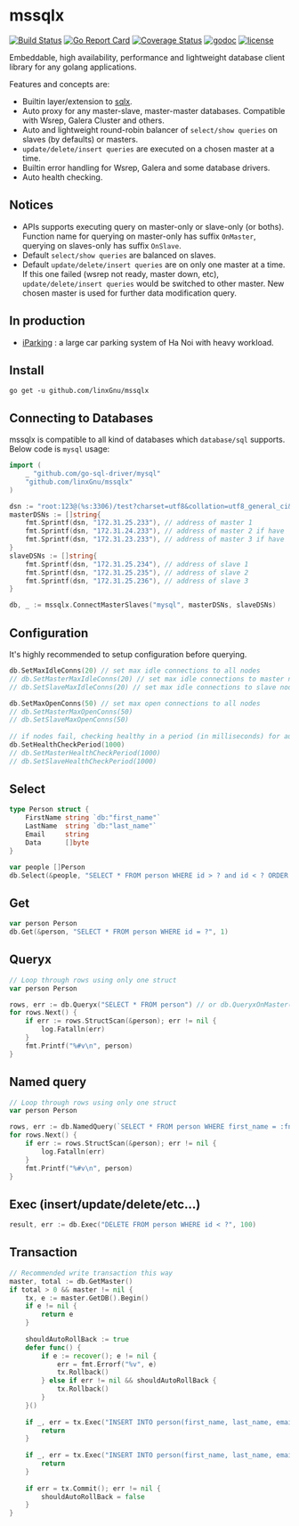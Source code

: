 # mssqlx

[![Build Status](https://travis-ci.org/linxGnu/mssqlx.svg?branch=master)](https://travis-ci.org/linxGnu/mssqlx)
[![Go Report Card](https://goreportcard.com/badge/github.com/linxGnu/mssqlx)](https://goreportcard.com/report/github.com/linxGnu/mssqlx)
[![Coverage Status](https://coveralls.io/repos/github/linxGnu/mssqlx/badge.svg?branch=master)](https://coveralls.io/github/linxGnu/mssqlx?branch=master)
[![godoc](https://img.shields.io/badge/docs-GoDoc-green.svg)](https://godoc.org/github.com/linxGnu/mssqlx)
[![license](http://img.shields.io/badge/license-MIT-red.svg?style=flat)](https://raw.githubusercontent.com/jmoiron/sqlx/master/LICENSE)

Embeddable, high availability, performance and lightweight database client library for any golang applications.

Features and concepts are:

* Builtin layer/extension to [sqlx](http://jmoiron.github.io/sqlx).
* Auto proxy for any master-slave, master-master databases. Compatible with Wsrep, Galera Cluster and others.
* Auto and lightweight round-robin balancer of `select/show queries` on slaves (by defaults) or masters. 
* `update/delete/insert queries` are executed on a chosen master at a time. 
* Builtin error handling for Wsrep, Galera and some database drivers.
* Auto health checking.

## Notices

* APIs supports executing query on master-only or slave-only (or boths). Function name for querying on master-only has suffix `OnMaster`, querying on slaves-only has suffix `OnSlave`.
* Default `select/show queries` are balanced on slaves.
* Default `update/delete/insert queries` are on only one master at a time. If this one failed (wsrep not ready, master down, etc), `update/delete/insert queries` would be switched to other master. New chosen master is used for further data modification query.

## In production

* [iParking](https://iparking.vn) : a large car parking system of Ha Noi with heavy workload.

## Install

    go get -u github.com/linxGnu/mssqlx

## Connecting to Databases

mssqlx is compatible to all kind of databases which `database/sql` supports. Below code is `mysql` usage:

```go
import (
    _ "github.com/go-sql-driver/mysql"
    "github.com/linxGnu/mssqlx"
)

dsn := "root:123@(%s:3306)/test?charset=utf8&collation=utf8_general_ci&parseTime=true"
masterDSNs := []string{
    fmt.Sprintf(dsn, "172.31.25.233"), // address of master 1
    fmt.Sprintf(dsn, "172.31.24.233"), // address of master 2 if have
    fmt.Sprintf(dsn, "172.31.23.233"), // address of master 3 if have
}
slaveDSNs := []string{
    fmt.Sprintf(dsn, "172.31.25.234"), // address of slave 1
    fmt.Sprintf(dsn, "172.31.25.235"), // address of slave 2
    fmt.Sprintf(dsn, "172.31.25.236"), // address of slave 3
}

db, _ := mssqlx.ConnectMasterSlaves("mysql", masterDSNs, slaveDSNs)
```

## Configuration

It's highly recommended to setup configuration before querying.

```go
db.SetMaxIdleConns(20) // set max idle connections to all nodes
// db.SetMasterMaxIdleConns(20) // set max idle connections to master nodes
// db.SetSlaveMaxIdleConns(20) // set max idle connections to slave nodes

db.SetMaxOpenConns(50) // set max open connections to all nodes
// db.SetMasterMaxOpenConns(50) 
// db.SetSlaveMaxOpenConns(50)
    
// if nodes fail, checking healthy in a period (in milliseconds) for auto reconnect. Default is 500.
db.SetHealthCheckPeriod(1000) 
// db.SetMasterHealthCheckPeriod(1000)
// db.SetSlaveHealthCheckPeriod(1000)
```

## Select

```go
type Person struct {
    FirstName string `db:"first_name"`
    LastName  string `db:"last_name"`
    Email     string
    Data      []byte
}

var people []Person
db.Select(&people, "SELECT * FROM person WHERE id > ? and id < ? ORDER BY first_name ASC", 1, 1000)
```

## Get

```go
var person Person
db.Get(&person, "SELECT * FROM person WHERE id = ?", 1)
```

## Queryx

```go
// Loop through rows using only one struct
var person Person

rows, err := db.Queryx("SELECT * FROM person") // or db.QueryxOnMaster(...)
for rows.Next() {
    if err := rows.StructScan(&person); err != nil {
        log.Fatalln(err)
    } 
    fmt.Printf("%#v\n", person)
}
```

## Named query

```go
// Loop through rows using only one struct
var person Person

rows, err := db.NamedQuery(`SELECT * FROM person WHERE first_name = :fn`, map[string]interface{}{"fn": "Bin"}) // or db.NamedQueryOnMaster(...)
for rows.Next() {
    if err := rows.StructScan(&person); err != nil {
        log.Fatalln(err)
    } 
    fmt.Printf("%#v\n", person)
}
```

## Exec (insert/update/delete/etc...)

```go
result, err := db.Exec("DELETE FROM person WHERE id < ?", 100)
```

## Transaction

```go
// Recommended write transaction this way
master, total := db.GetMaster()
if total > 0 && master != nil {
    tx, e := master.GetDB().Begin()
    if e != nil {
	    return e
    }
    
    shouldAutoRollBack := true
    defer func() {
		if e := recover(); e != nil {
			err = fmt.Errorf("%v", e)
			tx.Rollback()
		} else if err != nil && shouldAutoRollBack {
			tx.Rollback()
		}
	}()
			
    if _, err = tx.Exec("INSERT INTO person(first_name, last_name, email, data) VALUES (?,?,?,?)", "Jon", "Dow", "jon@gmail", []byte{1, 2}); err != nil {
        return
    }
    
    if _, err = tx.Exec("INSERT INTO person(first_name, last_name, email, data) VALUES (?,?,?,?)", "Jon", "Snow", "snow@gmail", []byte{1}); err != nil {
        return
    }
			
    if err = tx.Commit(); err != nil {
        shouldAutoRollBack = false
    }
}
```